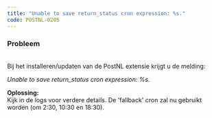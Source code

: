 ```yaml
---
title: "Unable to save return_status cron expression: %s."
code: POSTNL-0205
---
```


<div class="columnLayout single" data-layout="single">
<div class="cell normal" data-type="normal">
<div class="innerCell">
<p><h3>Probleem</h3><br>Bij het installeren/updaten van de PostNL extensie krijgt u de melding:</p><p><em>Unable to save return_status cron expression: %s.</em></p><p><strong>Oplossing:<br></strong>Kijk in de logs voor verdere details. De 'fallback' cron zal nu gebruikt worden (om 2:30, 10:30 en 18:30).</p></div>
</div>
</div>